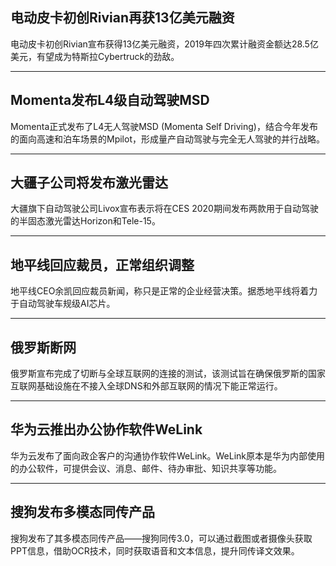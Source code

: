 ## 电动皮卡初创Rivian再获13亿美元融资
电动皮卡初创Rivian宣布获得13亿美元融资，2019年四次累计融资金额达28.5亿美元，有望成为特斯拉Cybertruck的劲敌。

---

## Momenta发布L4级自动驾驶MSD
Momenta正式发布了L4无人驾驶MSD (Momenta Self Driving)，结合今年发布的面向高速和泊车场景的Mpilot，形成量产自动驾驶与完全无人驾驶的并行战略。

---

## 大疆子公司将发布激光雷达
大疆旗下自动驾驶公司Livox宣布表示将在CES 2020期间发布两款用于自动驾驶的半固态激光雷达Horizon和Tele-15。

---

## 地平线回应裁员，正常组织调整
地平线CEO余凯回应裁员新闻，称只是正常的企业经营决策。据悉地平线将着力于自动驾驶车规级AI芯片。

---

## 俄罗斯断网
俄罗斯宣布完成了切断与全球互联网的连接的测试，该测试旨在确保俄罗斯的国家互联网基础设施在不接入全球DNS和外部互联网的情况下能正常运行。

---

## 华为云推出办公协作软件WeLink
华为云发布了面向政企客户的沟通协作软件WeLink。WeLink原本是华为内部使用的办公软件，可提供会议、消息、邮件、待办审批、知识共享等功能。

---

## 搜狗发布多模态同传产品
搜狗发布了其多模态同传产品——搜狗同传3.0，可以通过截图或者摄像头获取PPT信息，借助OCR技术，同时获取语音和文本信息，提升同传译文效果。